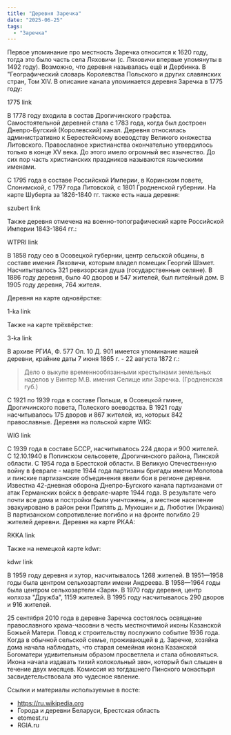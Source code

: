 ```yaml
---
title: "Деревня Заречка"
date: "2025-06-25"
tags: 
  - "Заречка"
---
```


Первое упоминание про местность Заречка относится к 1620 году, тогда это было часть села Ляховичи (с. Ляховичи впервые упомянуты в 1492 году). Возможно, что деревня называлась ещё и Дербинка. В "Географический словарь Королевства Польского и других славянских стран, Том XIV. В описание канала упоминается деревня Заречка в 1775 году:

1775 link

В 1778 году входила в состав Дрогичинского графства. Самостоятельной деревней стала с 1783 года, когда был достроен Днепро-Бугский (Королевский) канал. Деревня относилась административно к Берестейскому воеводству Великого княжества Литовского. Православное христианства окончательно утвердилось только в конце XV века. До этого имело огромный вес язычество. До сих пор часть христианских праздников называются языческими именами. 

С 1795 года в составе Российской Империи, в Коринском повете, Слонимской, с 1797 года Литовской, с 1801 Гродненской губернии. На карте Шуберта за 1826-1840 гг. также есть наша деревня:

szubert link

Также деревня отмечена на военно-топографический карте Российской Империи 1843-1864 гг.:

WTPRI link

В 1858 году сео в Осовецкой губернии, центр сельской общины, в составе имения Ляховичи, которым владел помещик Георгий Шэмет. Насчитытвалось 321 ревизорская душа (государственные селяне). В 1886 году деревня, было 40 дворов и 547 жителей, был питейный дом. В 1905 году деревня, 764 жителя. 

Деревня на карте одновёрстке:

1-ka link

Также на карте трёхвёрстке:

3-ka link

В архиве РГИА, Ф. 577 Оп. 10 Д. 901 имеется упоминание нашей деревни, крайние даты 7 июня 1865 г. - 22 августа 1872 г.:

>Дело о выкупе временнообязанными крестьянами земельных наделов у Винтер М.В. имения Селище или Заречка. (Гродненская губ.) 

С 1921 по 1939 года в составе Польши, в Осовецкой гмине, Дрогичинского повета, Полеского воеводства. В 1921 году насчитывалось 175 дворов и 867 жителей, из, которых 842 православные. Деревня на польской карте WIG:

WIG link

С 1939 года в составе БССР, насчитывалось 224 двора и 900 жителей. С 12.10.1940 в Попинском сельсовете, Дрогичинского района, Пинской области. С 1954 года в Брестской области. В Великую Отечественную войну в феврале - марте 1944 года партизаны бригады имени Молотова и пинские партизанские объединения ввели бои в регионе деревни. Известна 42-дневная оборона Днепро-Бугского канала партизанами от атак Германских войск в феврале-марте 1944 года. В результате чего почти все дома и постройки были уничтожены, а местное население эвакуировано в район реки Припять д. Мукошин и д. Люботин (Украина)  В партизанском сопротивление погибло и на фронте погибло 29 жителей деревни. Деревня на карте РКАА:

RKKA link

Также на немецкой карте kdwr:

kdwr link

В 1959 году деревня и хутор, насчитывалось 1268 жителей. В 1951—1958 годы была центром сельхозартели имени Андреева. В 1958—1964 годы была центром сельхозартели «Заря». В 1970 году деревня, центр колхоза "Дружба", 1159 жителей. В 1995 году насчитывалось 290 дворов и 916 жителей.

25 сентября 2010 года в деревне Заречка состоялось освящение православного храма-часовни в честь местночтимой иконы Казанской Божьей Матери. Повод к строительству послужило событие 1936 года. Когда в обычной сельской семье, проживающей в д. Заречке, хозяйка дома начала наблюдать, что старая семейная икона Казанской Богоматери удивительным образом просветлела и стала обновляться. Икона начала издавать тихий колокольный звон, который был слышен в течение двух месяцев. Комиссия из тогдашнего Пинского монастыря засвидетельствовала это чудесное явление. 

Ссылки и материалы используемые в посте:
- https://ru.wikipedia.org
- Города и деревни Беларуси, Брестская область
- etomest.ru
- RGIA.ru

